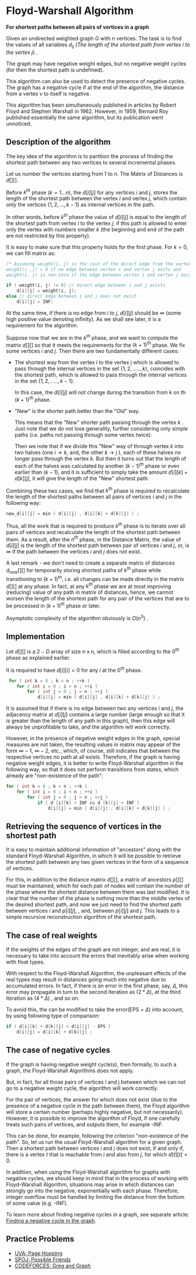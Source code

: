 <!--?title Floyd-Warshall algorithm -->

# Floyd-Warshall Algorithm

**For shortest paths between all pairs of vertices in a graph**

Given an undirected weighted graph $G$ with $n$ vertices. The task is to find the values of all variables $d_{ij}$ (<i>The length of the shortest path from vertex i to the vertex j</i>) .

The graph may have negative weight edges, but no negative weight cycles (for then the shortest path is undefined).

This algorithm can also be used to detect the presence of negative cycles. The graph has a negative cycle if at the end of the algorithm, the distance from a vertex $v$ to itself is negative. 

This algorithm has been simultaneously published in articles by  Robert Floyd and Stephen Warshall in 1962. However, in 1959, Bernard Roy published essentially the same algorithm, but its publication went unnoticed.

## Description of the algorithm

The key idea of the algorithm is to partition the process of finding the shortest path between any two vertices to several incremental phases.

Let us number the vertices starting from 1 to $n$.
The Matrix of Distances is $d[ ][ ]$.

Before $k^{th}$ phase $( k = 1 ... n )$, the $d[i][j]$ for any vertices $i$ and $j$, stores the length of the shortest path between the vertex $i$ and vertex $j$, which contain only the vertices {${1, 2, ..., k-1}$} as internal vertices in the path.

In other words, before $k^{th}$ phase the value of $d[i][j]$ is equal to the length of the shortest path from vertex $i$ to the vertex $j$, if this path is allowed to enter only the vertex with numbers smaller $k$ (the beginning and end of the path are not restricted by this property).

It is easy to make sure that this property holds for the first phase. For $k = 0$, we can fill matrix as:

```cpp   
/* Assuming weight(i, j) is the cost of the direct edge from the vertex i to the vertex j
weight(i ,j) = 0 if no edge between vertex i and vertex j exits and
weight(i, j) is non-zero if the edge between vertex i and vertex j exists */

if ( weight(i, j) != 0) // direct edge between i and j exists
    d[i][j] = weight(i, j);
else // direct edge between i and j does not exist
    d[i][j] = INF;
```

At the same time, if there is no edge from $i$ to $j$, $d[i][j]$ should be $\infty$ (some high positive value denoting infinity). As we shall see later, it is a requirement for the algorithm.

Suppose now that we are in the $k^{th}$ phase, and we want to compute the matrix $d[ ][ ]$ so that it meets the requirements for the $(k + 1)^{th}$ phase. We fix some vertices $i$ and $j$. Then there are two fundamentally different cases:

* The shortest way from the vertex i to the vertex j which is allowed to pass through the internal vertices in the set {${1, 2, ....., k}$}, coincides with the shortest path, which is allowed to pass through the internal vertices in the set {${1, 2, ....., k-1}$}.
    
    In this case, the $d[i][j]$ will not change during the transition from k on th $(k + 1)^{th}$ phase.

* "New" is the shorter path better than the "Old" way.
    
    This means that the "New" shorter path passing through the vertex $k$ . Just note that we do not lose generality, further considering only simple paths (i.e. paths not passing through some vertex twice).

    Then we note that if we divide this "New" way of through vertex $k$ into two halves (one $i \to k$, and, the other $k \to j$ ), each of these halves no longer pass through the vertex $k$. But then it turns out that the length of each of the halves was calculated by another $(k-1)^{th}$ phase or even earlier than $(k-1)$, and it is sufficient to simply take the amount $d[i][k] + d[k][j]$, it will give the length of the "New" shortest path.

Combining these two cases, we find that $k^{th}$ phase is required to recalculate the length of the shortest paths between all pairs of vertices $i$ and $j$ in the following way:

```cpp
new_d[i][j] = min ( d[i][j] , d[i][k] + d[k][j] ) ; 
```

Thus, all the work that is required to produce $k^{th}$ phase is to iterate over all pairs of vertices and recalculate the length of the shortest path between them. As a result, after the $n^{th}$ phase, in the Distance Matrix, the value of $d[i][j]$ is the length of the shortest path between pair of vertices $i$ and $j$, or, is $\infty$ if the path between the vertices $i$ and $j$ does not exist.

A last remark - we don't need to create a separate matrix of distances $d_{new}[ ][ ]$ for temporarily storing shortest paths of $k^{th}$ phase while transitioning to $(k + 1)^{th}$, i.e. all changes can be made directly in the matrix $d[ ][ ]$ at any phase. In fact, at any $k^{th}$ phase we are at most improving (reducing) value of any path in matrix of distances, hence, we cannot worsen the length of the shortest path for any pair of the vertices that are to be processed in $(k+1)^{th}$ phase or later.

Asymptotic complexity of the algorithm obviously is $O(n^3)$ .

## Implementation

Let $d[][]$ is a $2-D$ array of size n x n, which is filled according to the $0^{th}$ phase as explained earlier.

It is required to have $d[i][i] = 0$ for any $i$ at the $0^{th}$ phase.

```cpp
 for ( int k = 0 ; k < n ; ++k )
    for ( int i = 0 ; i < n ; ++i )
        for ( int j = 0 ; j < n ; ++j )
            d[i][j] = min ( d[i][j] , d[i][k] + d[k][j] ) ; 
```

It is assumed that if there is no edge between two any vertices $i$ and $j$, the adjacency matrix at $d[i][j]$ contains a large number (large enough so that it is greater than the length of any path in this graph), then this edge will always be unprofitable to take, and the algorithm will work correctly.

However, in the presence of negative weight edges in the graph, special measures are not taken, the resulting values in matrix may appear of the form $\infty - 1$,  $\infty - 2$, etc., which, of course, still indicates that between the respective vertices no path at all exists. Therefore, if the graph is having negative weight edges, it is better to write Floyd-Warshall algorithm in the following way, so that it does not perform transitions from states, which already are "non-existence of the path":

```cpp
for ( int k = 0 ; k < n ; ++k )
    for ( int i = 0 ; i < n ; ++i )
        for ( int j = 0 ; j < n ; ++j )
            if ( d [i][k] < INF && d [k][j] < INF )
                d[i][j] = min ( d[i][j] , d[i][k] + d[k][j] ) ; 
```

## Retrieving the sequence of vertices in the shortest path

It is easy to maintain additional information of "ancestors" along with the standard Floyd-Warshall Algorithm, in which it will be possible to retrieve the shortest path between any two given vertices in the form of a sequence of vertices.

For this, in addition to the distance matrix $d[ ][ ]$, a matrix of ancestors $p[ ][ ]$ must be maintained, which for each pair of nodes will contain the number of the phase where the shortest distance between them was last modified. It is clear that the number of the phase is nothing more than the middle vertex of the desired shortest path, and now we just need to find the shortest path between vertices $i$ and $p[i][j]$, , and, between $p[i][j]$ and $j$. This leads to a simple recursive reconstruction algorithm of the shortest path.

## The case of real weights

If the weights of the edges of the graph are not integer, and are real, it is necessary to take into account the errors that inevitably arise when working with float types.

With respect to the Floyd-Warshall Algorithm, the unpleasant effects of the real types may result in distances going much into negative due to accumulated errors. In fact, if there is an error in the first phase, say, $\Delta$, this error may propagate in turn to the second iteration  as $(2 * \Delta)$, at the third iteration as $(4 * \Delta)$ , and so on.

To avoid this, the  can be modified to take the error(EPS = $\Delta$) into account, by using following type of comparison:

```cpp
if ( d[i][k] + d[k][j] < d[i][j] - EPS )
    d[i][j] = d[i][k] + d[k][j] ; 
```

## The case of negative cycles

If the graph is having negative weight cycle(s), then formally, to such a graph, the Floyd-Warshall Algorithms does not apply.

But, in fact, for all those pairs of vertices i and j between which we can not go to a negative weight cycle, the algorithm will work correctly.

For the pair of vertices, the answer for which does not exist (due to the presence of a negative cycle in the path between them), the Floyd algorithm will store a certain number (perhaps highly negative, but not necessarily). However, it is possible to improve the algorithm of Floyd, if one carefully treats such pairs of vertices, and outputs them, for example -INF.

This can be done, for example, following the criterion "non-existence of the path". So, let us run the usual Floyd-Warshall algorithm for a given graph. Then a shortest path between vertices $i$ and $j$ does not exist, if and only if, there is a vertex $t$ that is reachable from $i$ and also from $j$, for which $d[t][t] \lt 0$.

In addition, when using the Floyd-Warshall algorithm for graphs with negative cycles, we should keep in mind that in the process of working with Floyd-Warshall Algorithm, situations may arise in which distances can strongly go into the negative, exponentially with each phase. Therefore, integer overflow must be handled by limiting the distance from the bottom of some value (e.g. -INF).

To learn more about finding negative cycles in a graph, see separate article: [Finding a negative cycle in the graph](./graph/finding-negative-cycle-in-graph.html).

## Practice Problems
 - [UVA: Page Hopping](https://uva.onlinejudge.org/index.php?option=onlinejudge&page=show_problem&problem=762)
 - [SPOJ: Possible Friends](http://www.spoj.com/problems/SOCIALNE/)
 - [CODEFORCES: Greg and Graph](http://codeforces.com/problemset/problem/295/B)
 
